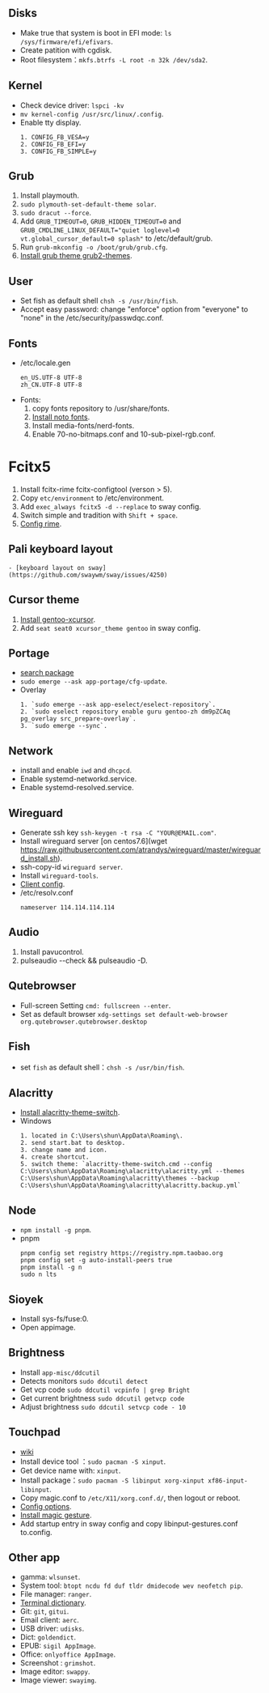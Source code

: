 ## Disks
  - Make true that system is boot in EFI mode: `ls /sys/firmware/efi/efivars`.
  - Create patition with cgdisk.
  - Root filesystem：`mkfs.btrfs -L root -n 32k /dev/sda2`.

## Kernel
  - Check device driver: `lspci -kv`
  - `mv kernel-config /usr/src/linux/.config`.
  - Enable tty display.
    ```
    1. CONFIG_FB_VESA=y
    2. CONFIG_FB_EFI=y
    3. CONFIG_FB_SIMPLE=y
    ```

## Grub
  1. Install playmouth.
  2. `sudo plymouth-set-default-theme solar`.
  3. `sudo dracut --force`.
  4. Add `GRUB_TIMEOUT=0`, `GRUB_HIDDEN_TIMEOUT=0` and `GRUB_CMDLINE_LINUX_DEFAULT="quiet loglevel=0 vt.global_cursor_default=0 splash"` to /etc/default/grub.
  5. Run `grub-mkconfig -o /boot/grub/grub.cfg`.
  6. [Install grub theme grub2-themes](https://github.com/vinceliuice).

## User
  - Set fish as default shell `chsh -s /usr/bin/fish`.
  - Accept easy password: change "enforce" option from "everyone" to "none" in the /etc/security/passwdqc.conf.

## Fonts
  - /etc/locale.gen
    ```
    en_US.UTF-8 UTF-8
    zh_CN.UTF-8 UTF-8
    ```
  - Fonts:
    1. copy fonts repository to /usr/share/fonts.
    2. [Install noto fonts](https://wiki.gentoo.org/wiki/Fontconfig).
    3. Install media-fonts/nerd-fonts.
    4. Enable 70-no-bitmaps.conf and 10-sub-pixel-rgb.conf.

# Fcitx5
  1. Install fcitx-rime fcitx-configtool (verson > 5).
  2. Copy `etc/environment` to /etc/environment.
  3. Add `exec_always fcitx5 -d --replace` to sway config.
  4. Switch simple and tradition with `Shift + space`.
  5. [Config rime](https://github.com/rime/home/wiki).

## Pali keyboard layout
	- [keyboard layout on sway](https://github.com/swaywm/sway/issues/4250)

## Cursor theme
  1. [Install gentoo-xcursor](https://wiki.gentoo.org/wiki/Cursor_themes).
  2. Add `seat seat0 xcursor_theme gentoo` in sway config.

## Portage
  - [search package](https://gpo.zugaina.org/app-i18n/fcitx)
  - `sudo emerge --ask app-portage/cfg-update`.
  - Overlay
    ```
    1. `sudo emerge --ask app-eselect/eselect-repository`.
    2. `sudo eselect repository enable guru gentoo-zh dm9pZCAq pg_overlay src_prepare-overlay`.
    3. `sudo emerge --sync`.
    ```

## Network
  - install and enable `iwd` and `dhcpcd`.
  - Enable systemd-networkd.service.
  - Enable systemd-resolved.service.

## Wireguard
  - Generate ssh key `ssh-keygen -t rsa -C "YOUR@EMAIL.com"`.
  - Install wireguard server [on centos7.6](wget https://raw.githubusercontent.com/atrandys/wireguard/master/wireguard_install.sh).
  - ssh-copy-id `wireguard server`.
  - Install `wireguard-tools`.
  - [Client config](https://tech.serhatteker.com/post/2021-01/how-to-set-up-wireguard-client-on-ubuntu-desktop/).
  - /etc/resolv.conf
    ```
    nameserver 114.114.114.114
    ```

## Audio
  1. Install pavucontrol.
  2. pulseaudio --check && pulseaudio -D.

## Qutebrowser
  - Full-screen Setting `cmd: fullscreen --enter`.
  - Set as default browser `xdg-settings set default-web-browser org.qutebrowser.qutebrowser.desktop`

## Fish
  - set `fish` as default shell：`chsh -s /usr/bin/fish`.

## Alacritty
  - [Install alacritty-theme-switch](https://github.com/tichopad/alacritty-theme-switch).
  - Windows
    ```
    1. located in C:\Users\shun\AppData\Roaming\.
    2. send start.bat to desktop.
    3. change name and icon.
    4. create shortcut.
    5. switch theme: `alacritty-theme-switch.cmd --config C:\Users\shun\AppData\Roaming\alacritty\alacritty.yml --themes C:\Users\shun\AppData\Roaming\alacritty\themes --backup C:\Users\shun\AppData\Roaming\alacritty\alacritty.backup.yml`
    ```

## Node
  - `npm install -g pnpm`.
  - pnpm
    ```
    pnpm config set registry https://registry.npm.taobao.org
    pnpm config set -g auto-install-peers true
    pnpm install -g n
    sudo n lts
    ```

## Sioyek
  - Install sys-fs/fuse:0.
  - Open appimage.

## Brightness 
  - Install `app-misc/ddcutil`
  - Detects monitors `sudo ddcutil detect`
  - Get vcp code `sudo ddcutil vcpinfo | grep Bright`
  - Get current brightness `sudo ddcutil getvcp code`
  - Adjust brightness `sudo ddcutil setvcp code - 10`

## Touchpad
  - [wiki](https://wiki.archlinux.org/title/Libinput)
  - Install device tool ：`sudo pacman -S xinput`.
  - Get device name with: `xinput`.
  - Install package：`sudo pacman -S libinput xorg-xinput xf86-input-libinput`.
  - Copy magic.conf to `/etc/X11/xorg.conf.d/`, then logout or reboot.
  - [Config options](https://man.archlinux.org/man/libinput.4).
  - [Install magic gesture](https://github.com/bulletmark/libinput-gestures).
  - Add startup entry in sway config and copy libinput-gestures.conf to.config.

## Other app
  - gamma: `wlsunset`.
  - System tool: `btopt ncdu fd duf tldr dmidecode wev neofetch pip`.
  - File manager: `ranger`.
  - [Terminal dictionary](https://github.com/xueyuanl/cambrinary).
  - Git: `git`, `gitui`.
  - Email client: `aerc`.
  - USB driver: `udisks`.
  - Dict: `goldendict`.
  - EPUB: `sigil AppImage`.
  - Office: `onlyoffice AppImage`.
  - Screenshot : `grimshot`.
  - Image editor: `swappy`.
  - Image viewer: `swayimg`.

